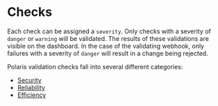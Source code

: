# Checks
Each check can be assigned a `severity`. Only checks with a severity of `danger` or `warning` will be validated. The results of these validations are visible on the dashboard. In the case of the validating webhook, only failures with a severity of `danger` will result in a change being rejected.

Polaris validation checks fall into several different categories:

- [Security](check-documentation/security.md)
- [Reliability](check-documentation/reliability.md)
- [Efficiency](check-documentation/efficiency.md)


